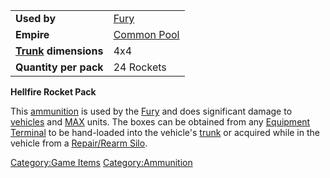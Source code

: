 |                                  |                               |
| -------------------------------- | ----------------------------- |
| **Used by**                      | [Fury](Fury.md)               |
| **Empire**                       | [Common Pool](Common_Pool.md) |
| **[Trunk](Trunk.md) dimensions** | 4x4                           |
| **Quantity per pack**            | 24 Rockets                    |

**Hellfire Rocket Pack**

This [ammunition](Ammunition.md) is used by the
[Fury](Fury.md) and does significant damage to
[vehicles](Vehicle.md) and [MAX](Mechanized_Assault_Exo-Suit.md) units. The
boxes can be obtained from any [Equipment
Terminal](Equipment_Terminal.md) to be hand-loaded into the
vehicle's [trunk](Trunk.md) or acquired while in the vehicle
from a [Repair/Rearm Silo](Repair_Rearm_Silo.md).

[Category:Game Items](Category:Game_Items.md)
[Category:Ammunition](Category:Ammunition.md)
